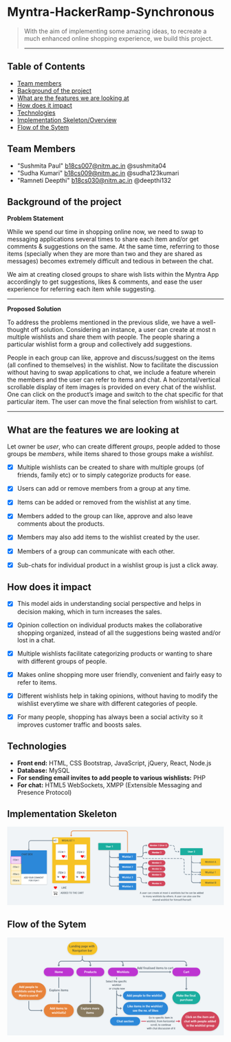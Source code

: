 # Myntra-HackerRamp-Synchronous

>With the aim of implementing some amazing ideas, to recreate a much enhanced online shopping experience, we build this project.<hr>

## Table of Contents
* [Team members](#team-members)
* [Background of the project](#background)
* [What are the features we are looking at](#features)
* [How does it impact](#impact)
* [Technologies](#tech)
* [Implementation Skeleton/Overview](#skeleton)
* [Flow of the Sytem](#flowchart)

## <a name="team-members"></a>Team Members
* "Sushmita Paul" <b18cs007@nitm.ac.in> @sushmita04
* "Sudha Kumari" <b18cs009@nitm.ac.in> @sudha123kumari
* "Ramneti Deepthi" <b18cs030@nitm.ac.in> @deepthi132

## <a name="background"></a>Background of the project
**Problem Statement**

While we spend our time in shopping online now, we need to swap to messaging applications several times to share each item and/or get comments & suggestions on the same. At the same time, referring to those items (specially when they are more than two and they are shared as messages) becomes extremely difficult and tedious in between the chat.

We aim at creating closed groups to share wish lists within the Myntra App accordingly to get suggestions, likes & comments, and ease the user experience for referring each item while suggesting. <hr>

**Proposed Solution**

To address the problems mentioned in the previous slide, we have a well-thought off solution. Considering an instance, a user can create at most n multiple wishlists and share them with people.  The people sharing a particular wishlist form a group and collectively add suggestions.

People in each group can like, approve and discuss/suggest on the items (all confined to themselves) in the wishlist. Now to facilitate the discussion without having to swap applications to chat, we include a feature wherein the members and the user can refer to items and chat. A horizontal/vertical scrollable display of item images is provided on every chat of the wishlist. One can click on the product’s image and switch to the  chat  specific for that particular  item. The user can move the final selection from wishlist to cart.<hr>

## <a name="features"></a>What are the features we are looking at

Let owner be _user_, who can create different _groups_, people added to those groups be _members_, while items shared to those groups make a _wishlist_.
- [x] Multiple wishlists can be created to share with multiple groups (of friends, family etc) or to simply categorize products for ease.
- [x] Users can add or remove members from a group at any time.
- [x] Items can be added or removed from the wishlist at any time.
- [x] Members added to the group can like, approve and also leave comments about  the products.
- [x] Members may also add items to the wishlist created by the user.
- [x] Members of a group can communicate with each other.
- [x] Sub-chats for individual product in a wishlist group is just a click away.


## <a name="impact"></a>How does it impact
- [x] This model aids in understanding social perspective and helps in decision making, which in turn increases the sales.
- [x] Opinion collection on individual products makes the collaborative shopping organized, instead of all the suggestions being wasted and/or lost in a chat. 
- [x] Multiple wishlists facilitate categorizing products or wanting to share with different groups of people.
- [x] Makes online shopping more user friendly, convenient and fairly easy to refer to items.
- [x] Different wishlists help in taking opinions, without having to modify the wishlist everytime we share with different categories of people. 
- [x] For many people, shopping has always been a social activity so it improves customer traffic and boosts sales.


## <a name="tech"></a>Technologies

* **Front end:** HTML, CSS Bootstrap, JavaScript, jQuery, React, Node.js
* **Database:** MySQL
* **For sending email invites to add people to various wishlists:** PHP
* **For chat:** HTML5 WebSockets, XMPP (Extensible Messaging and Presence Protocol)

## <a name="skeleton"></a>Implementation Skeleton
![Image of Implementation Skeleton](Implementation_Skeleton.png)

## <a name="flowchart"></a>Flow of the Sytem
![Image of flow of system](Synchronous_flowchart.png)
